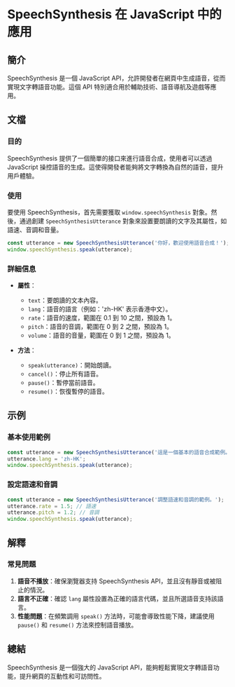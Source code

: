 <!--
Meta Description: # SpeechSynthesis 在 JavaScript 中的應用 ## 簡介 SpeechSynthesis 是一個 JavaScript API，允許開發者在網頁中生成語音，從而實現文字轉語音功能。這個 API 特別適合用於輔助技術、語音導航及遊戲等應用。 ## 文檔 ### 目的 Spee...
Meta Keywords: speechsynthesis, utterance, javascript, speak, api
-->

# SpeechSynthesis 在 JavaScript 中的應用

## 簡介
SpeechSynthesis 是一個 JavaScript API，允許開發者在網頁中生成語音，從而實現文字轉語音功能。這個 API 特別適合用於輔助技術、語音導航及遊戲等應用。

## 文檔
### 目的
SpeechSynthesis 提供了一個簡單的接口來進行語音合成，使用者可以透過 JavaScript 操控語音的生成。這使得開發者能夠將文字轉換為自然的語音，提升用戶體驗。

### 使用
要使用 SpeechSynthesis，首先需要獲取 `window.speechSynthesis` 對象。然後，通過創建 `SpeechSynthesisUtterance` 對象來設置要朗讀的文字及其屬性，如語速、音調和音量。

```javascript
const utterance = new SpeechSynthesisUtterance('你好，歡迎使用語音合成！');
window.speechSynthesis.speak(utterance);
```

### 詳細信息
- **屬性**：
  - `text`：要朗讀的文本內容。
  - `lang`：語音的語言（例如：'zh-HK' 表示香港中文）。
  - `rate`：語音的速度，範圍在 0.1 到 10 之間，預設為 1。
  - `pitch`：語音的音調，範圍在 0 到 2 之間，預設為 1。
  - `volume`：語音的音量，範圍在 0 到 1 之間，預設為 1。

- **方法**：
  - `speak(utterance)`：開始朗讀。
  - `cancel()`：停止所有語音。
  - `pause()`：暫停當前語音。
  - `resume()`：恢復暫停的語音。

## 示例
### 基本使用範例
```javascript
const utterance = new SpeechSynthesisUtterance('這是一個基本的語音合成範例。');
utterance.lang = 'zh-HK';
window.speechSynthesis.speak(utterance);
```

### 設定語速和音調
```javascript
const utterance = new SpeechSynthesisUtterance('調整語速和音調的範例。');
utterance.rate = 1.5; // 語速
utterance.pitch = 1.2; // 音調
window.speechSynthesis.speak(utterance);
```

## 解釋
### 常見問題
1. **語音不播放**：確保瀏覽器支持 SpeechSynthesis API，並且沒有靜音或被阻止的情況。
2. **語言不正確**：確認 `lang` 屬性設置為正確的語言代碼，並且所選語音支持該語言。
3. **性能問題**：在頻繁調用 `speak()` 方法時，可能會導致性能下降，建議使用 `pause()` 和 `resume()` 方法來控制語音播放。

## 總結
SpeechSynthesis 是一個強大的 JavaScript API，能夠輕鬆實現文字轉語音功能，提升網頁的互動性和可訪問性。